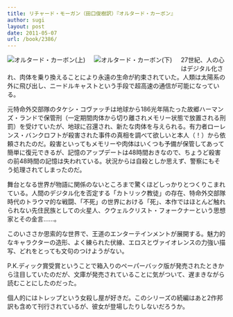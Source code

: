 ```yaml
---
title: リチャード・モーガン（田口俊樹訳）『オルタード・カーボン』
author: sugi
layout: post
date: 2011-05-07
url: /book/2386/
---
```

<a href="http://www.amazon.co.jp/exec/obidos/ASIN/4757217633/chezsugi-22/ref=nosim/" name="amazletlink" target="_blank"><img src="http://i2.wp.com/ecx.images-amazon.com/images/I/41NcO2811sL._SL160_.jpg?w=660" alt="オルタード・カーボン(上)" class="alignleft" style="float: left; margin: 0 20px 20px 0;" data-recalc-dims="1" /></a><a href="http://www.amazon.co.jp/exec/obidos/ASIN/4757217641/chezsugi-22/ref=nosim/" name="amazletlink" target="_blank"><img src="http://i0.wp.com/ecx.images-amazon.com/images/I/41LDEZEx94L._SL160_.jpg?w=660" alt="オルタード・カーボン(下)" class="alignleft" style="float: left; margin: 0 20px 20px 0;" data-recalc-dims="1" /></a>

27世紀、人の心はデジタル化され、肉体を乗り換えることにより永遠の生命が約束されていた。人類は太陽系の外に飛び出し、ニードルキャストという手段で超高速の通信が可能になっている。

元特命外交部隊のタケシ・コヴァッチは地球から186光年隔たった故郷ハーマンズ・ランドで保管刑（一定期間肉体から切り離されメモリー状態で放置される刑罰）を受けていたが、地球に召還され、新たな肉体を与えられる。有力者ローレンス・バンクロフトが殺害された事件の真相を調べて欲しいと本人（！）から依頼されたのだ。殺害といってもメモリーや肉体はいくつも予備が保管してあって簡単に復元できるが、記憶のアップデートは48時間おきなので、ちょうど殺害の前48時間の記憶は失われている。状況からは自殺としか思えず、警察にもそう処理されてしまったのだ。

舞台となる世界が物語に関係のないところまで驚くほどしっかりとつくりこまれている。人間のデジタル化を否定する「カトリック教徒」の存在、特命外交部隊時代のトラウマ的な戦闘、「不死」の世界における「死」、本作ではほとんど触れられない先住民族としての火星人、クウェルクリスト・フォークナーという思想家とその金言......。

このいささか思索的な世界で、王道のエンターテインメントが展開する。魅力的なキャラクターの造形、よく練られた伏線、エロスとヴァイオレンスの力強い描写、どれをとっても文句のつけようがない。

P.K.ディック賞受賞ということで箱入りのペーパーバック版が発売されたときから注目していたのだが、文庫が発売されていることに気がついて、遅まきながら読むことにしたのだった。

個人的にはトレップという女殺し屋が好きだ。このシリーズの続編はあと2作邦訳も含めて刊行されているが、彼女が登場したりしないだろうか。


